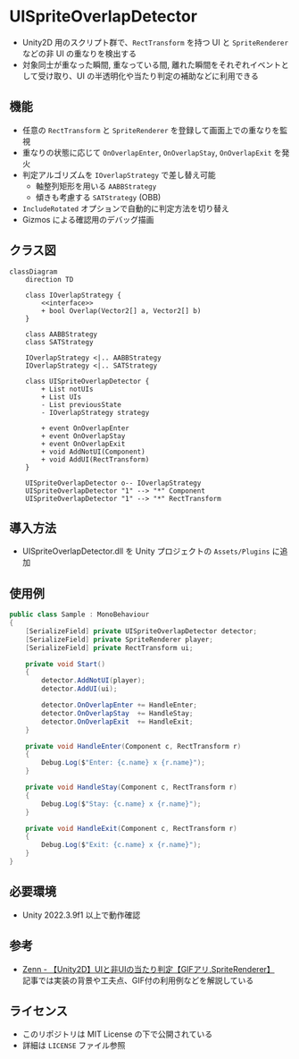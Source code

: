 # UISpriteOverlapDetector

- Unity2D 用のスクリプト群で、`RectTransform` を持つ UI と `SpriteRenderer` などの非 UI の重なりを検出する
- 対象同士が重なった瞬間, 重なっている間, 離れた瞬間をそれぞれイベントとして受け取り、UI の半透明化や当たり判定の補助などに利用できる

## 機能
- 任意の `RectTransform` と `SpriteRenderer` を登録して画面上での重なりを監視
- 重なりの状態に応じて `OnOverlapEnter`, `OnOverlapStay`, `OnOverlapExit` を発火
- 判定アルゴリズムを `IOverlapStrategy` で差し替え可能
  - 軸整列矩形を用いる `AABBStrategy`
  - 傾きも考慮する `SATStrategy` (OBB)
- `IncludeRotated` オプションで自動的に判定方法を切り替え
- Gizmos による確認用のデバッグ描画

## クラス図
```mermaid
classDiagram
    direction TD

    class IOverlapStrategy {
        <<interface>>
        + bool Overlap(Vector2[] a, Vector2[] b)
    }

    class AABBStrategy
    class SATStrategy

    IOverlapStrategy <|.. AABBStrategy
    IOverlapStrategy <|.. SATStrategy

    class UISpriteOverlapDetector {
        + List notUIs
        + List UIs
        - List previousState
        - IOverlapStrategy strategy

        + event OnOverlapEnter
        + event OnOverlapStay
        + event OnOverlapExit
        + void AddNotUI(Component)
        + void AddUI(RectTransform)
    }

    UISpriteOverlapDetector o-- IOverlapStrategy
    UISpriteOverlapDetector "1" --> "*" Component
    UISpriteOverlapDetector "1" --> "*" RectTransform
```

## 導入方法
- UISpriteOverlapDetector.dll を Unity プロジェクトの `Assets/Plugins` に追加

## 使用例
```csharp
public class Sample : MonoBehaviour
{
    [SerializeField] private UISpriteOverlapDetector detector;
    [SerializeField] private SpriteRenderer player;
    [SerializeField] private RectTransform ui;

    private void Start()
    {
        detector.AddNotUI(player);
        detector.AddUI(ui);

        detector.OnOverlapEnter += HandleEnter;
        detector.OnOverlapStay  += HandleStay;
        detector.OnOverlapExit  += HandleExit;
    }

    private void HandleEnter(Component c, RectTransform r)
    {
        Debug.Log($"Enter: {c.name} x {r.name}");
    }

    private void HandleStay(Component c, RectTransform r)
    {
        Debug.Log($"Stay: {c.name} x {r.name}");
    }

    private void HandleExit(Component c, RectTransform r)
    {
        Debug.Log($"Exit: {c.name} x {r.name}");
    }
}
```

## 必要環境
- Unity 2022.3.9f1 以上で動作確認

## 参考
- [Zenn - 【Unity2D】UIと非UIの当たり判定【GIFアリ,SpriteRenderer】](https://zenn.dev/gameshitai/articles/dbefb7f7551a12)  
  記事では実装の背景や工夫点、GIF付の利用例などを解説している

## ライセンス
- このリポジトリは MIT License の下で公開されている
- 詳細は `LICENSE` ファイル参照
